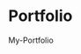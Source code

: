 # Portfolio
My-Portfolio
                    
               
                                 
            
             
                
                    
                
              
